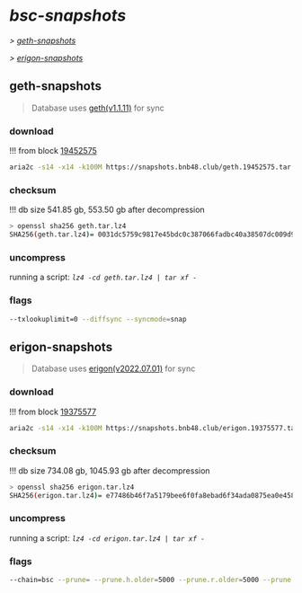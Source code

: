# *bsc-snapshots*


*\> [geth-snapshots](#geth-snapshots)*

*\> [erigon-snapshots](#erigon-snapshots)*


## geth-snapshots


> Database uses [geth(v1.1.11)](https://github.com/bnb-chain/bsc/releases/tag/v1.1.11) for sync


### download

<!-- begin_geth -->

!!! from block [19452575](https://bscscan.com/block/19452575)
```bash
aria2c -s14 -x14 -k100M https://snapshots.bnb48.club/geth.19452575.tar.lz4 -o geth.tar.lz4
```


### checksum


!!! db size 541.85 gb, 553.50 gb after decompression
```bash
> openssl sha256 geth.tar.lz4
SHA256(geth.tar.lz4)= 0031dc5759c9817e45bdc0c387066fadbc40a38507dc009d9821f61f358e120d
```

<!-- end_geth -->

### uncompress


running a script: _`lz4 -cd geth.tar.lz4 | tar xf -`_


### flags


```bash
--txlookuplimit=0 --diffsync --syncmode=snap
```


## erigon-snapshots


> Database uses [erigon(v2022.07.01)](https://github.com/ledgerwatch/erigon/releases/tag/v2022.07.01) for sync


### download

<!-- begin_erigon -->

!!! from block [19375577](https://bscscan.com/block/19375577)
```bash
aria2c -s14 -x14 -k100M https://snapshots.bnb48.club/erigon.19375577.tar.lz4 -o erigon.tar.lz4
```


### checksum


!!! db size 734.08 gb, 1045.93 gb after decompression
```bash
> openssl sha256 erigon.tar.lz4
SHA256(erigon.tar.lz4)= e77486b46f7a5179bee6f0fa8ebad6f34ada0875ea0e458764ece8ec4947f1b8
```

<!-- end_erigon -->

### uncompress


running a script: _`lz4 -cd erigon.tar.lz4 | tar xf -`_


### flags


```bash
--chain=bsc --prune= --prune.h.older=5000 --prune.r.older=5000 --prune.t.older=5000 --prune.c.older=5000 --db.pagesize=16k
```
